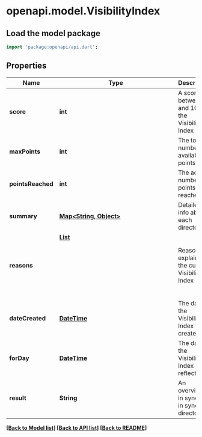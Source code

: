 # openapi.model.VisibilityIndex

## Load the model package
```dart
import 'package:openapi/api.dart';
```

## Properties
Name | Type | Description | Notes
------------ | ------------- | ------------- | -------------
**score** | **int** | A score between 0 and 100 for the Visibility Index | [optional] 
**maxPoints** | **int** | The total number of available points | [optional] 
**pointsReached** | **int** | The actual number of points reached | [optional] 
**summary** | [**Map<String, Object>**](Object.md) | Detailed info about each directory | [optional] [default to const {}]
**reasons** | [**List<Object>**](Object.md) | Reasons explaining the current Visibility Index | [optional] [default to const []]
**dateCreated** | [**DateTime**](DateTime.md) | The date the Visibility Index was created | [optional] 
**forDay** | [**DateTime**](DateTime.md) | The date the Visibility Index reflects | [optional] 
**result** | **String** | An overview of in sync/not in sync directories | [optional] 

[[Back to Model list]](../README.md#documentation-for-models) [[Back to API list]](../README.md#documentation-for-api-endpoints) [[Back to README]](../README.md)



